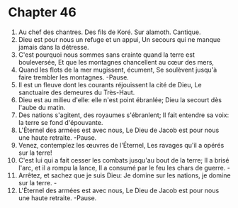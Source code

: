 # Chapter 46

1. Au chef des chantres. Des fils de Koré. Sur alamoth. Cantique.
2. Dieu est pour nous un refuge et un appui, Un secours qui ne manque jamais dans la détresse.
3. C'est pourquoi nous sommes sans crainte quand la terre est bouleversée, Et que les montagnes chancellent au cœur des mers,
4. Quand les flots de la mer mugissent, écument, Se soulèvent jusqu'à faire trembler les montagnes. -Pause.
5. Il est un fleuve dont les courants réjouissent la cité de Dieu, Le sanctuaire des demeures du Très-Haut.
6. Dieu est au milieu d'elle: elle n'est point ébranlée; Dieu la secourt dès l'aube du matin.
7. Des nations s'agitent, des royaumes s'ébranlent; Il fait entendre sa voix: la terre se fond d'épouvante.
8. L'Éternel des armées est avec nous, Le Dieu de Jacob est pour nous une haute retraite. -Pause.
9. Venez, contemplez les œuvres de l'Éternel, Les ravages qu'il a opérés sur la terre!
10. C'est lui qui a fait cesser les combats jusqu'au bout de la terre; Il a brisé l'arc, et il a rompu la lance, Il a consumé par le feu les chars de guerre. -
11. Arrêtez, et sachez que je suis Dieu: Je domine sur les nations, je domine sur la terre. -
12. L'Éternel des armées est avec nous, Le Dieu de Jacob est pour nous une haute retraite. -Pause.


